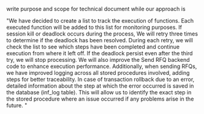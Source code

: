 write purpose and scope for technical document while our approach is 

"We have decided to create a list to track the execution of functions. Each executed function will be added to this list for monitoring purposes. If session kill or deadlock occurs during the process, We will retry three times to determine if the deadlock has been resolved. During each retry, we will check the list to see which steps have been completed and continue execution from where it left off. If the deadlock persist even after the third try, we will stop processing. We will also improve the Send RFQ backend code to enhance execution performance.
Additionally, when sending RFQs, we have improved logging across all stored procedures involved, adding steps for better traceability. In case of transaction rollback due to an error, detailed information about the step at which the error occurred is saved in the database (inf_log table). This will allow us to identify the exact step in the stored procedure where an issue occurred if any problems arise in the future. "

